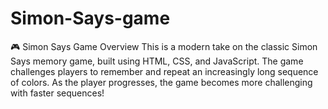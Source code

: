 # Simon-Says-game
🎮 Simon Says Game Overview This is a modern take on the classic Simon Says memory game, built using HTML, CSS, and JavaScript. The game challenges players to remember and repeat an increasingly long sequence of colors. As the player progresses, the game becomes more challenging with faster sequences!
